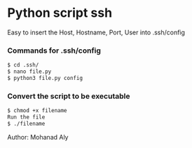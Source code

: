 # Python script ssh
Easy to insert the Host, Hostname, Port, User into .ssh/config 



### Commands for .ssh/config

```sh
$ cd .ssh/
$ nano file.py
$ python3 file.py config
```

### Convert the script to be executable 
```sh
$ chmod +x filename
Run the file 
$ ./filename
```
Author: Mohanad Aly

